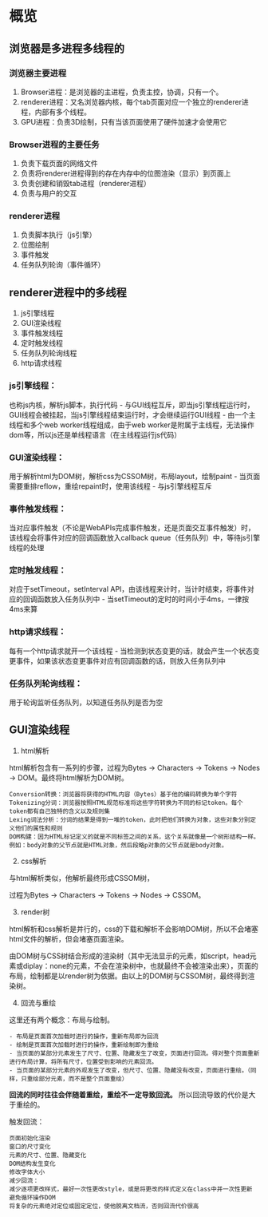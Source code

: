 # 概览

## 浏览器是多进程多线程的
### 浏览器主要进程
1. Browser进程：是浏览器的主进程，负责主控，协调，只有一个。
2. renderer进程：又名浏览器内核，每个tab页面对应一个独立的renderer进程，内部有多个线程。
3. GPU进程：负责3D绘制，只有当该页面使用了硬件加速才会使用它

### Browser进程的主要任务

1. 负责下载页面的网络文件
2. 负责将renderer进程得到的存在内存中的位图渲染（显示）到页面上
3. 负责创建和销毁tab进程（renderer进程）
4. 负责与用户的交互

### renderer进程

1. 负责脚本执行（js引擎）
2. 位图绘制
3. 事件触发
4. 任务队列轮询（事件循环）

## renderer进程中的多线程
1. js引擎线程
2. GUI渲染线程
3. 事件触发线程
4. 定时触发线程
5. 任务队列轮询线程
6. http请求线程

### js引擎线程：
也称js内核，解析js脚本，执行代码 - 与GUI线程互斥，即当js引擎线程运行时，GUI线程会被挂起，当js引擎线程结束运行时，才会继续运行GUI线程 - 由一个主线程和多个web worker线程组成，由于web worker是附属于主线程，无法操作dom等，所以js还是单线程语言（在主线程运行js代码）

### GUI渲染线程：
用于解析html为DOM树，解析css为CSSOM树，布局layout，绘制paint - 当页面需要重排reflow，重绘repaint时，使用该线程 - 与js引擎线程互斥

### 事件触发线程：
当对应事件触发（不论是WebAPIs完成事件触发，还是页面交互事件触发）时，该线程会将事件对应的回调函数放入callback queue（任务队列）中，等待js引擎线程的处理

### 定时触发线程：
对应于setTimeout，setInterval API，由该线程来计时，当计时结束，将事件对应的回调函数放入任务队列中 - 当setTimeout的定时的时间小于4ms，一律按4ms来算

### http请求线程：
每有一个http请求就开一个该线程 - 当检测到状态变更的话，就会产生一个状态变更事件，如果该状态变更事件对应有回调函数的话，则放入任务队列中

### 任务队列轮询线程：
用于轮询监听任务队列，以知道任务队列是否为空

## GUI渲染线程
1. html解析

html解析包含有一系列的步骤，过程为Bytes -> Characters -> Tokens -> Nodes -> DOM。最终将html解析为DOM树。

```
Conversion转换：浏览器将获得的HTML内容（Bytes）基于他的编码转换为单个字符
Tokenizing分词：浏览器按照HTML规范标准将这些字符转换为不同的标记token。每个token都有自己独特的含义以及规则集
Lexing词法分析：分词的结果是得到一堆的token，此时把他们转换为对象，这些对象分别定义他们的属性和规则
DOM构建：因为HTML标记定义的就是不同标签之间的关系，这个关系就像是一个树形结构一样。例如：body对象的父节点就是HTML对象，然后段略p对象的父节点就是body对象。
```

2. css解析

与html解析类似，他解析最终形成CSSOM树，

过程为Bytes -> Characters -> Tokens -> Nodes -> CSSOM。

3. render树

html解析和css解析是并行的，css的下载和解析不会影响DOM树，所以不会堵塞html文件的解析，但会堵塞页面渲染。

由DOM树与CSS树结合形成的渲染树（其中无法显示的元素，如script，head元素或diplay：none的元素，不会在渲染树中，也就最终不会被渲染出来），页面的布局，绘制都是以render树为依据。由以上的DOM树与CSSOM树，最终得到渲染树。

4. 回流与重绘

这里还有两个概念：布局与绘制。
```
- 布局是页面首次加载时进行的操作，重新布局即为回流
- 绘制是页面首次加载时进行的操作，重新绘制即为重绘
- 当页面的某部分元素发生了尺寸、位置、隐藏发生了改变，页面进行回流。得对整个页面重新进行布局计算，将所有尺寸，位置受到影响的元素回流。
- 当页面的某部分元素的外观发生了改变，但尺寸、位置、隐藏没有改变，页面进行重绘。（同样，只重绘部分元素，而不是整个页面重绘）
```

**回流的同时往往会伴随着重绘，重绘不一定导致回流。** 所以回流导致的代价是大于重绘的。

触发回流：
```
页面初始化渲染
窗口的尺寸变化
元素的尺寸、位置、隐藏变化
DOM结构发生变化
修改字体大小
减少回流：
减少逐项更改样式，最好一次性更改style，或是将更改的样式定义在class中并一次性更新
避免循环操作DOM
将复杂的元素绝对定位或固定定位，使他脱离文档流，否则回流代价很高
```